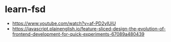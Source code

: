 # learn-fsd
- https://www.youtube.com/watch?v=af-PD2yIUiU
- https://javascript.plainenglish.io/feature-sliced-design-the-evolution-of-frontend-development-for-quick-experiments-67089a480439
